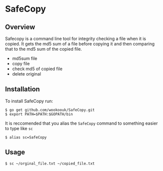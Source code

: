 # SafeCopy

## Overview

Safecopy is a command line tool for integrity checking a file when it is copied.
It gets the md5 sum of a file before copying it and then comparing that to the md5 sum of the copied file.
* md5sum file
* copy file
* check md5 of copied file
* delete original


## Installation

To install SafeCopy run:
```
$ go get github.com/wookoouk/SafeCopy.git
$ export PATH=$PATH:$GOPATH/bin
```

It is reccomended that you alias the `SafeCopy` command to something easier to type like `sc`
```
$ alias sc=SafeCopy
```

## Usage

```
$ sc ~/orginal_file.txt ~/copied_file.txt
```
